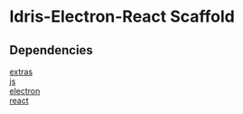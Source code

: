 # Idris-Electron-React Scaffold
## Dependencies
[extras](https://github.com/jheiling/idris-extras)  
[js](https://github.com/jheiling/idris-js)  
[electron](https://github.com/jheiling/idris-electron)  
[react](https://github.com/jheiling/idris-react)  
